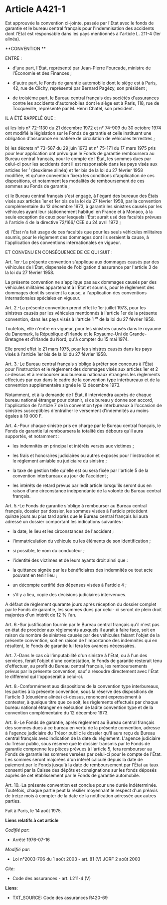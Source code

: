 # Article A421-1

Est approuvée la convention ci-jointe, passée par l'Etat avec le fonds de garantie et le bureau central français pour
l'indemnisation des accidents dont l'Etat est responsable dans les pays mentionnés à l'article L. 211-4 (1er alinéa). 

**CONVENTION **

ENTRE :

- d'une part, l'État, représenté par Jean-Pierre Fourcade, ministre de l'Économie et des Finances ;

- d'autre part, le Fonds de garantie automobile dont le siège est à Paris, 42, rue de Clichy, représenté par Bernard Pagézy,
son président ;

- de troisième part, le Bureau central français des sociétés d'assurances contre les accidents d'automobiles dont le siège
est à Paris, 118, rue de Tocqueville, représenté par M. Henri Chatel, son président. 

IL A ÉTÉ RAPPELÉ QUE : 

a) les lois n° 72-1130 du 21 décembre 1972 et n° 74-909 du 30 octobre 1974 ont modifié la législation sur le Fonds de
garantie et celle instituant une obligation d'assurance en matière de circulation de véhicules terrestres ; 

b) les décrets n° 73-587 du 29 juin 1973 et n° 75-171 du 17 mars 1975 pris pour leur application ont prévu que le Fonds de
garantie remboursera au Bureau central français, pour le compte de l'État, les sommes dues par celui-ci pour les accidents
dont il est responsable dans les pays visés aux articles 1er 
  <sup>r </sup>(deuxième alinéa) et 1er bis de la loi du 27 février 1958 modifiée, et qu'une convention fixera les conditions
d'application de ces dispositions, et notamment les modalités de remboursement de ces sommes au Fonds de garantie ; 

c) le Bureau central français s'est engagé, à l'égard des bureaux des États visés aux articles 1er et 1er bis de la loi du 27
février 1958, par la convention complémentaire du 12 décembre 1973, à garantir les sinistres causés par les véhicules ayant
leur stationnement habituel en France et à Monaco, à la seule exception de ceux pour lesquels l'État aurait usé des facultés
prévues à l'article 4 de la directive 72/166/ CEE du 24 avril 1972 ; 

d) l'État n'a fait usage de ces facultés que pour les seuls véhicules militaires soumis, pour le règlement des dommages dont
ils seraient la cause, à l'application des conventions internationales en vigueur. 

ET CONVENU EN CONSÉQUENCE DE CE QUI SUIT : 

Art. 1er.-La présente convention s'applique aux dommages causés par des véhicules de l'État, dispensés de l'obligation
d'assurance par l'article 3 de la loi du 27 février 1958. 

La présente convention ne s'applique pas aux dommages causés par des véhicules militaires appartenant à l'État et soumis,
pour le règlement des dommages dont ils seraient la cause, à l'application des conventions internationales spéciales en
vigueur. 

Art. 2.-La présente convention prend effet le 1er juillet 1973, pour les sinistres causés par les véhicules mentionnés à
l'article 1er de la présente convention, dans les pays visés à l'article 1 
  <sup>er </sup>de la loi du 27 février 1958. 

Toutefois, elle n'entre en vigueur, pour les sinistres causés dans le royaume du Danemark, la République d'Irlande et le
Royaume-Uni de Grande-Bretagne et d'Irlande du Nord, qu'à compter du 15 mai 1974. 

Elle prend effet le 21 mars 1975, pour les sinistres causés dans les pays visés à l'article 1er bis de la loi du 27 février
1958. 

Art. 3.-Le Bureau central français s'oblige à prêter son concours à l'État pour l'instruction et le règlement des dommages
visés aux articles 1er et 2 ci-dessus et à rembourser aux bureaux nationaux étrangers les règlements effectués par eux dans
le cadre de la convention type interbureaux et de la convention supplémentaire signée le 12 décembre 1973. 

Notamment, et à la demande de l'État, il interviendra auprès de chaque bureau national étranger pour obtenir, si ce bureau y
donne son accord, l'application de l'article 7 de la convention type interbureaux à l'occasion de sinistres susceptibles
d'entraîner le versement d'indemnités au moins égales à 10 000 F. 

Art. 4.-Pour chaque sinistre pris en charge par le Bureau central français, le Fonds de garantie lui remboursera la totalité
des débours qu'il aura supportés, et notamment :

- les indemnités en principal et intérêts versés aux victimes ;

- les frais et honoraires judiciaires ou autres exposés pour l'instruction et le règlement amiable ou judiciaire du
sinistre ;

- la taxe de gestion telle qu'elle est ou sera fixée par l'article 5 de la convention interbureaux au jour de l'accident ;

- les intérêts de retard prévus par ledit article lorsqu'ils seront dus en raison d'une circonstance indépendante de la
volonté du Bureau central français. 

Art. 5.-Le Fonds de garantie s'oblige à rembourser au Bureau central français, dossier par dossier, les sommes visées à
l'article précédent quinze jours au plus tard après que le Bureau central français lui aura adressé un dossier comportant les
indications suivantes :

- la date, le lieu et les circonstances de l'accident ;

- l'immatriculation du véhicule ou les éléments de son identification ;

- si possible, le nom du conducteur ;

- l'identité des victimes et de leurs ayants droit ainsi que :

- la quittance signée par les bénéficiaires des indemnités ou tout acte pouvant en tenir lieu ;

- un décompte certifié des dépenses visées à l'article 4 ;

- s'il y a lieu, copie des décisions judiciaires intervenues. 

A défaut de règlement quarante jours après réception du dossier complet par le Fonds de garantie, les sommes dues par celui-
ci seront de plein droit majorées d'un intérêt de 12 % l'an. 

Art. 6.-Sur justification fournie par le Bureau central français qu'il n'est pas en état de procéder aux règlements auxquels
il aurait à faire face, soit en raison du nombre de sinistres causés par des véhicules faisant l'objet de la présente
convention, soit en raison de l'importance des indemnités qui en résultent, le Fonds de garantie lui fera les avances
nécessaires. 

Art. 7.-Dans le cas où l'imputabilité d'un sinistre à l'État, ou à l'un des services, ferait l'objet d'une contestation, le
Fonds de garantie resterait tenu d'effectuer, au profit du Bureau central français, les remboursements prévus par la présente
convention, sauf à résoudre directement avec l'État le différend qui l'opposerait à celui-ci. 

Art. 8.-Conformément aux dispositions de la convention type interbureaux, les parties à la présente convention, sous la
réserve des dispositions de l'article 3 (deuxième alinéa) ci-dessus, renoncent expressément à contester, à quelque titre que
ce soit, les règlements effectués par chaque bureau national étranger en exécution de ladite convention type et de la
convention complémentaire du 12 décembre 1973. 

Art. 9.-Le Fonds de garantie, après règlement au Bureau central français des sommes dues à ce bureau en vertu de la présente
convention, adresse à l'agence judiciaire du Trésor public le dossier qu'il aura reçu du Bureau central français avec
indication de la date du règlement. L'agence judiciaire du Trésor public, sous réserve que le dossier transmis par le Fonds
de garantie comprenne les pièces prévues à l'article 5, fera rembourser au Fonds de garantie les sommes versées par celui-ci
pour le compte de l'État. Les sommes seront majorées d'un intérêt calculé depuis la date de paiement par le Fonds jusqu'à la
date de remboursement par l'État au taux consenti par la Caisse des dépôts et consignations sur les fonds déposés auprès de
cet établissement par le Fonds de garantie automobile. 

Art. 10.-La présente convention est conclue pour une durée indéterminée. Toutefois, chaque partie peut la résilier moyennant
le respect d'un préavis de treize mois à compter de la date de la notification adressée aux autres parties. 

Fait à Paris, le 14 août 1975.

**Liens relatifs à cet article**

_Codifié par_:

  - Arrêté 1976-07-16

_Modifié par_:

  - Loi n°2003-706 du 1 août 2003 - art. 81 (V) JORF 2 août 2003

_Cite_:

  - Code des assurances - art. L211-4 (V)

**Liens**:

  - TXT_SOURCE: Code des assurances R420-69
